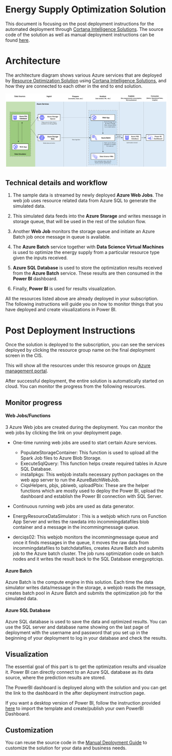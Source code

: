 # Energy Supply Optimization Solution

This document is focusing on the post deployment instructions for the automated deployment through [Cortana Intelligence Solutions](https://gallery.cortanaintelligence.com/solutions). The source code of the solution as well as manual deployment instructions can be found [here](https://github.com/Azure/cortana-intelligence-energy-supply-optimization/tree/master/Manual%20Deployment%20Guide).

# Architecture
The architecture diagram shows various Azure services that are deployed by [Resource Optimization Solution]() using [Cortana Intelligence Solutions](https://gallery.cortanaintelligence.com/solutions), and how they are connected to each other in the end to end solution.

![Solution Diagram](https://github.com/Azure/cortana-intelligence-energy-supply-optimization/blob/master/Manual%20Deployment%20Guide/Figures/resourceOptArchitecture.png)

</Guide>

## Technical details and workflow

1.  The sample data is streamed by newly deployed **Azure Web Jobs**. The web job uses resource related data from Azure SQL to generate the simulated data.

2.  This simulated data feeds into the **Azure Storage** and writes message in storage queue, that will be used in the rest of the solution flow.

3.  Another **Web Job** monitors the storage queue and initiate an Azure Batch job once message in queue is available.

4.  The **Azure Batch** service together with **Data Science Virtual Machines** is used to optimize the energy supply from a particular resource type given the inputs received.

4.  **Azure SQL Database** is used to store the optimization results received from the **Azure Batch** service. These results are then consumed in the **Power BI** dashboard.

6.  Finally, **Power BI** is used for results visualization.

All the resources listed above are already deployed in your subscription. The following instructions will guide you on how to monitor things that you have deployed and create visualizations in Power BI.

# Post Deployment Instructions
Once the solution is deployed to the subscription, you can see the services deployed by clicking the resource group name on the final deployment screen in the CIS.

This will show all the resources under this resource groups on [Azure management portal](https://portal.azure.com/).

After successful deployment, the entire solution is automatically started on cloud. You can monitor the progress from the following resources.

## **Monitor progress** 

#### Web Jobs/Functions
3 Azure Web jobs are created during the deployment. You can monitor the web jobs by clicking the link on your deployment page.
* One-time running web jobs are used to start certain Azure services.
  * PopulateStorageContainer: This function is used to upload all the Spark Job files to Azure Blob Storage.
  * ExecuteSqlQuery: This function helps create required tables in Azure SQL Database.
  * installpkgs: This webjob installs necessary python packages on the web app server to run the AzureBatchWebJob.
  * CiqsHelpers, pbjs, pbiweb, uploadPbix: These are the helper functions which are mostly used to deploy the Power BI, upload the dashboard and establish the Power BI connection with SQL Server.

* Continuous running web jobs are used as data generator.
 * EnergyResourceDataSimulator : This is a webjob which runs on Function App Server and writes the rawdata into incommingdatafiles blob container and a message in the incommingmessage queue. 
  * derciqs02: This webjob monitors the incommingmessage queue and once it finds messages in the queue, it moves the raw data from incommingdatafiles to batchdatafiles, creates Azure Batch and submits job to the Azure batch cluster. The job runs optimization code on batch nodes and it writes the result back to the SQL Database energyoptciqs.

#### Azure Batch
Azure Batch is the compute engine in this solution. Each time the data simulator writes data/message in the storage, a webjob reads the message, creates batch pool in Azure Batch and submits the optimization job for the simulated data. 

#### Azure SQL Database
Azure SQL database is used to save the data and optimized results. You can use the SQL server and database name showing on the last page of deployment with the username and password that you set up in the beginning of your deployment to log in your database and check the results.

## **Visualization**

The essential goal of this part is to get the optimization results and visualize it. Power BI can directly connect to an Azure SQL database as its data source, where the prediction results are stored.

The PowerBI dashboard is deployed along with the solution and you can get the link to the dashboard in the after deployment instruction page. 

If you want a desktop version of Power BI, follow the instruction provided [here](https://github.com/Azure/cortana-intelligence-energy-supply-optimization/tree/master/Manual%20Deployment%20Guide#7-setup-power-bi) to import the template and create/publish your own PowerBI Dashboard. 


## **Customization**
You can reuse the source code in the [Manual Deployment Guide](https://github.com/Azure/cortana-intelligence-energy-supply-optimization/tree/master/Manual%20Deployment%20Guide) to customize the solution for your data and business needs.

